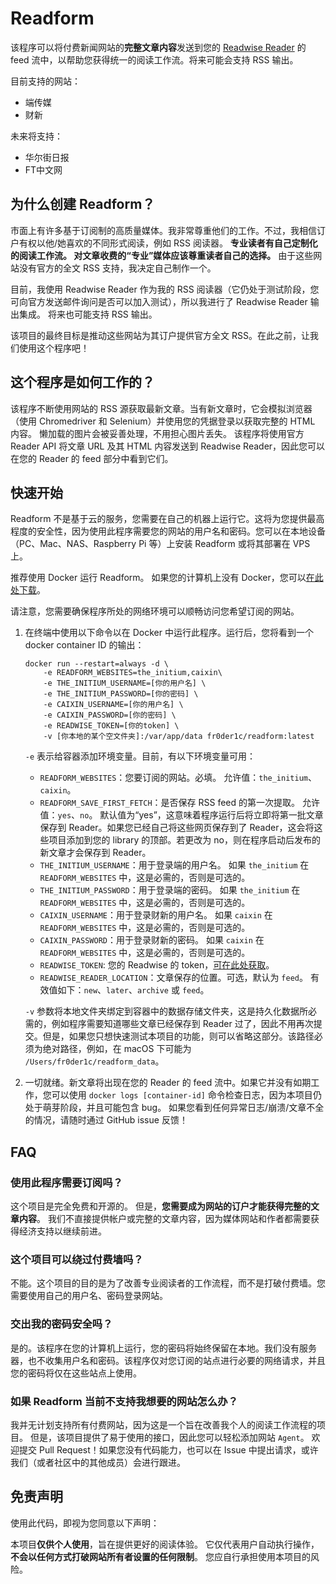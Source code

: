 # Readform

该程序可以将付费新闻网站的**完整文章内容**发送到您的 [Readwise Reader](https://readwise.io/read) 的 feed 流中，以帮助您获得统一的阅读工作流。将来可能会支持 RSS 输出。

目前支持的网站：
- 端传媒
- 财新

未来将支持：
- 华尔街日报
- FT中文网

## 为什么创建 Readform？
市面上有许多基于订阅制的高质量媒体。我非常尊重他们的工作。不过，我相信订户有权以他/她喜欢的不同形式阅读，例如 RSS 阅读器。 **专业读者有自己定制化的阅读工作流。 对文章收费的“专业”媒体应该尊重读者自己的选择。** 由于这些网站没有官方的全文 RSS 支持，我决定自己制作一个。

目前，我使用 Readwise Reader 作为我的 RSS 阅读器（它仍处于测试阶段，您可向官方发送邮件询问是否可以加入测试），所以我进行了 Readwise Reader 输出集成。 将来也可能支持 RSS 输出。

该项目的最终目标是推动这些网站为其订户提供官方全文 RSS。在此之前，让我们使用这个程序吧！

## 这个程序是如何工作的？
该程序不断使用网站的 RSS 源获取最新文章。当有新文章时，它会模拟浏览器（使用 Chromedriver 和 Selenium）并使用您的凭据登录以获取完整的 HTML 内容。 懒加载的图片会被妥善处理，不用担心图片丢失。 该程序将使用官方 Reader API 将文章 URL 及其 HTML 内容发送到 Readwise Reader，因此您可以在您的 Reader 的 feed 部分中看到它们。


## 快速开始
Readform 不是基于云的服务，您需要在自己的机器上运行它。这将为您提供最高程度的安全性，因为使用此程序需要您的网站的用户名和密码。您可以在本地设备（PC、Mac、NAS、Raspberry Pi 等）上安装 Readform 或将其部署在 VPS 上。

推荐使用 Docker 运行 Readform。 如果您的计算机上没有 Docker，您可以[在此处下载](https://docs.docker.com/get-docker/)。

请注意，您需要确保程序所处的网络环境可以顺畅访问您希望订阅的网站。

1. 在终端中使用以下命令以在 Docker 中运行此程序。运行后，您将看到一个 docker container ID 的输出：
     ```
     docker run --restart=always -d \
         -e READFORM_WEBSITES=the_initium,caixin\
         -e THE_INITIUM_USERNAME=[你的用户名] \
         -e THE_INITIUM_PASSWORD=[你的密码] \
         -e CAIXIN_USERNAME=[你的用户名] \
         -e CAIXIN_PASSWORD=[你的密码] \
         -e READWISE_TOKEN=[你的token] \
         -v [你本地的某个空文件夹]:/var/app/data fr0der1c/readform:latest
     ```
    `-e` 表示给容器添加环境变量。目前，有以下环境变量可用：
    - `READFORM_WEBSITES`：您要订阅的网站。必填。 允许值：`the_initium`、`caixin`。
    - `READFORM_SAVE_FIRST_FETCH`：是否保存 RSS feed 的第一次提取。 允许值：`yes`、`no`。 默认值为“yes”，这意味着程序运行后将立即将第一批文章保存到 Reader。如果您已经自己将这些网页保存到了 Reader，这会将这些项目添加到您的 library 的顶部。若更改为 no，则在程序启动后发布的新文章才会保存到 Reader。 
    - `THE_INITIUM_USERNAME`：用于登录端的用户名。 如果 `the_initium` 在 `READFORM_WEBSITES` 中，这是必需的，否则是可选的。
    - `THE_INITIUM_PASSWORD`：用于登录端的密码。 如果 `the_initium` 在 `READFORM_WEBSITES` 中，这是必需的，否则是可选的。
    - `CAIXIN_USERNAME`：用于登录财新的用户名。 如果 `caixin` 在 `READFORM_WEBSITES` 中，这是必需的，否则是可选的。
    - `CAIXIN_PASSWORD`：用于登录财新的密码。 如果 `caixin` 在 `READFORM_WEBSITES` 中，这是必需的，否则是可选的。
    - `READWISE_TOKEN`: 您的 Readwise 的 token，[可在此处获取](https://readwise.io/access_token)。
    - `READWISE_READER_LOCATION`：文章保存的位置。可选，默认为 `feed`。 有效值如下：`new`、`later`、`archive` 或 `feed`。
   
    `-v` 参数将本地文件夹绑定到容器中的数据存储文件夹，这是持久化数据所必需的，例如程序需要知道哪些文章已经保存到 Reader 过了，因此不用再次提交。但是，如果您只想快速测试本项目的功能，则可以省略这部分。该路径必须为绝对路径，例如，在 macOS 下可能为 `/Users/fr0der1c/readform_data`。
2. 一切就绪。新文章将出现在您的 Reader 的 feed 流中。如果它并没有如期工作，您可以使用 `docker logs [container-id]` 命令检查日志，因为本项目仍处于萌芽阶段，并且可能包含 bug。 如果您看到任何异常日志/崩溃/文章不全的情况，请随时通过 GitHub issue 反馈！

## FAQ
### 使用此程序需要订阅吗？
这个项目是完全免费和开源的。 但是，**您需要成为网站的订户才能获得完整的文章内容**。 我们不直接提供帐户或完整的文章内容，因为媒体网站和作者都需要获得经济支持以继续前进。

### 这个项目可以绕过付费墙吗？
不能。这个项目的目的是为了改善专业阅读者的工作流程，而不是打破付费墙。您需要使用自己的用户名、密码登录网站。

### 交出我的密码安全吗？
是的。该程序在您的计算机上运行，您的密码将始终保留在本地。我们没有服务器，也不收集用户名和密码。该程序仅对您订阅的站点进行必要的网络请求，并且您的密码将仅在这些站点上使用。

### 如果 Readform 当前不支持我想要的网站怎么办？
我并无计划支持所有付费网站，因为这是一个旨在改善我个人的阅读工作流程的项目。 但是，该项目提供了易于使用的接口，因此您可以轻松添加网站 `Agent`。 欢迎提交 Pull Request！如果您没有代码能力，也可以在 Issue 中提出请求，或许我们（或者社区中的其他成员）会进行跟进。

## 免责声明
使用此代码，即视为您同意以下声明：

本项目**仅供个人使用**，旨在提供更好的阅读体验。 它仅代表用户自动执行操作，**不会以任何方式打破网站所有者设置的任何限制**。 您应自行承担使用本项目的风险。